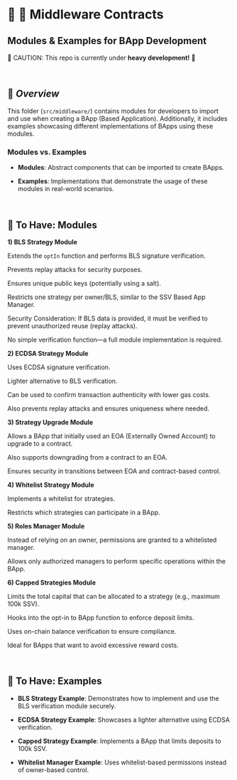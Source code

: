 # :construction_worker: :closed_lock_with_key: __Middleware Contracts__ 

## Modules & Examples for BApp Development

:construction: CAUTION: This repo is currently under **heavy development!** :construction:

&nbsp;

## :book: _Overview_

This folder (`src/middleware/`) contains modules for developers to import and use when creating a BApp (Based Application). Additionally, it includes examples showcasing different implementations of BApps using these modules.

### Modules vs. Examples

- **Modules**: Abstract components that can be imported to create BApps.

- **Examples**: Implementations that demonstrate the usage of these modules in real-world scenarios.

&nbsp;

## :page_with_curl: To Have: Modules

**1) BLS Strategy Module**

Extends the `optIn` function and performs BLS signature verification.

Prevents replay attacks for security purposes.

Ensures unique public keys (potentially using a salt).

Restricts one strategy per owner/BLS, similar to the SSV Based App Manager.

Security Consideration: If BLS data is provided, it must be verified to prevent unauthorized reuse (replay attacks).

No simple verification function—a full module implementation is required.

**2) ECDSA Strategy Module**

Uses ECDSA signature verification.

Lighter alternative to BLS verification.

Can be used to confirm transaction authenticity with lower gas costs.

Also prevents replay attacks and ensures uniqueness where needed.

**3) Strategy Upgrade Module**

Allows a BApp that initially used an EOA (Externally Owned Account) to upgrade to a contract.

Also supports downgrading from a contract to an EOA.

Ensures security in transitions between EOA and contract-based control.

**4) Whitelist Strategy Module**

Implements a whitelist for strategies.

Restricts which strategies can participate in a BApp.

**5) Roles Manager Module**

Instead of relying on an owner, permissions are granted to a whitelisted manager.

Allows only authorized managers to perform specific operations within the BApp.

**6) Capped Strategies Module**

Limits the total capital that can be allocated to a strategy (e.g., maximum 100k SSV).

Hooks into the opt-in to BApp function to enforce deposit limits.

Uses on-chain balance verification to ensure compliance.

Ideal for BApps that want to avoid excessive reward costs.

&nbsp;

## :page_facing_up: To Have: Examples

* **BLS Strategy Example**: Demonstrates how to implement and use the BLS verification module securely.

* **ECDSA Strategy Example**: Showcases a lighter alternative using ECDSA verification.

* **Capped Strategy Example**: Implements a BApp that limits deposits to 100k SSV.

* **Whitelist Manager Example**: Uses whitelist-based permissions instead of owner-based control.

